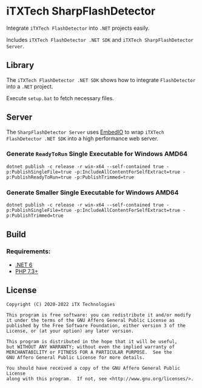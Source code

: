 # iTXTech SharpFlashDetector

Integrate `iTXTech FlashDetector` into `.NET` projects easily.

Includes `iTXTech FlashDetector .NET SDK` and `iTXTech SharpFlashDetector Server`.

## Library

The `iTXTech FlashDetector .NET SDK` shows how to integrate `FlashDetector` into a `.NET` project.

Execute `setup.bat` to fetch necessary files.

## Server

The `SharpFlashDetector Server` uses [EmbedIO](https://github.com/unosquare/embedio) to wrap `iTXTech FlashDetector .NET SDK` into a high performance web server.

### Generate `ReadyToRun` Single Executable for Windows AMD64

`dotnet publish -c release -r win-x64 --self-contained true -p:PublishSingleFile=true -p:IncludeAllContentForSelfExtract=true -p:PublishReadyToRun=true -p:PublishTrimmed=true`

### Generate Smaller Single Executable for Windows AMD64

`dotnet publish -c release -r win-x64 --self-contained true -p:PublishSingleFile=true -p:IncludeAllContentForSelfExtract=true -p:PublishTrimmed=true`

## Build

### Requirements:

* [.NET 6](https://dotnet.microsoft.com/download/dotnet)
* [PHP 7.3+](https://www.php.net)

## License

    Copyright (C) 2020-2022 iTX Technologies

    This program is free software: you can redistribute it and/or modify
    it under the terms of the GNU Affero General Public License as
    published by the Free Software Foundation, either version 3 of the
    License, or (at your option) any later version.

    This program is distributed in the hope that it will be useful,
    but WITHOUT ANY WARRANTY; without even the implied warranty of
    MERCHANTABILITY or FITNESS FOR A PARTICULAR PURPOSE.  See the
    GNU Affero General Public License for more details.

    You should have received a copy of the GNU Affero General Public License
    along with this program.  If not, see <http://www.gnu.org/licenses/>.

